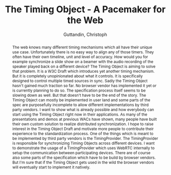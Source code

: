 --- 
title: "The Timing Object - A Pacemaker for the Web" 
abstract: "The web knows many different timing mechanisms which all have their unique use case. Unfortunately there is no easy way to align any of those timers. They often have their own timeline, unit and level of accuracy. How would you for example synchronize a slide show on a beamer with the audio recording of the speaker played back on a different device? The Timing Object is aiming to solve that problem. It is a W3C Draft which introduces yet another timing mechanism. But it is completely unopinionated about what it controls. It is specifically designed to control multiple timed sources in sync. Sadly the Timing Object hasn't gained much traction so far. No browser vendor has implemented it yet or is currently planning to do so. The specification process itself seems to be slowing down as well. But that doesn't have to be the end of the story. The Timing Object can mostly be implemented in user land and some parts of the spec are purposefully incomplete to allow different implementations by third party vendors. I want to show what is already possible and how everybody can start using the Timing Object right now in their applications. As many of the presentations and demos at previous WACs have shown, many people have built their own custom solution to realize distributed synchronization. I hope to raise interest in the Timing Object Draft and motivate more people to contribute their experience to the standardization process. One of the things which is meant to be implemented by third party vendors is the TimingProvider. The TimingProvider is responsible for synchronizing Timing Objects across different devices. I want to demonstrate the usage of a TimingProvider which uses WebRTC internally to setup the communication between participating devices. There are of course also some parts of the specification which have to be build by browser vendors. But I'm sure that if the Timing Object gets used in the wild the browser vendors will eventually start to implement it natively." 
address: "Berlin, Germany" 
author: "Guttandin, Christoph"
webAuthor: "Christoph Guttandin" 
booktitle: "Proceedings of the International Web Audio Conference" 
editor: "Monschke, Jan and Guttandin, Christoph and Schnell, Norbert and Jenkinson, Thomas and Schaedler, Jack" 
month: "September"
pages: "" 
publisher: "TU Berlin" 
series: "WAC '18"
track: "Talk"  
year: "2018" 
id: "2018_vid13" 
tags: year2018
media: https://www.youtube.com/watch?v=0xqVzTIVEB4 
pdflink: none
ISSN: 2663-5844
---